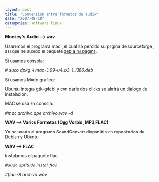 ```yaml
---
layout: post
title: "Conversión entre formatos de audio"
date: "2007-08-18"
categories: software linux
---
```


**Monkey's Audio --> wav**

Usaremos el programa mac , el cual ha perdido su pagina de sourceforge , así que he subido el paquete [deb a mi pagina](https://sicotico.googlepages.com/mac-3.99-u4_b3-1_i386.deb).

Si usamos consola:

_\# sudo dpkg -i mac-3.99-u4\_b3-1\_i386.deb_

Si usamos Modo grafico:

Ubuntu integra gtk-gdebi y con darle dos clicks se abrirá un dialogo de instalación.

MAC se usa en consola:

_#mac archivo.ape archivo.wav -d_

**WAV --> Varios Formatos (Ogg Vorbis ,MP3,FLAC)**

Yo he usado el programa SoundConvert disponible en repositorios de Debian y Ubuntu

**WAV --> FLAC**

Instalamos el paquete flac

_#sudo aptitude install flac_ 

_#flac -8 archivo.wav_
